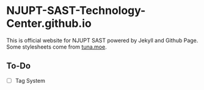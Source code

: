 # NJUPT-SAST-Technology-Center.github.io
This is official website for NJUPT SAST powered by Jekyll and Github Page.
Some stylesheets come from [tuna.moe](https://tuna.moe).

## To-Do
- [ ] Tag System
